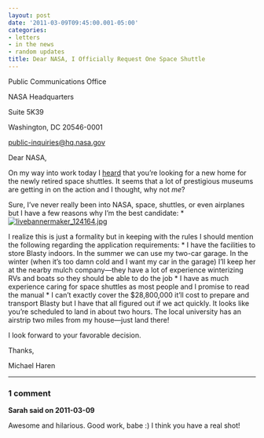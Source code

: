 ```yaml
---
layout: post
date: '2011-03-09T09:45:00.001-05:00'
categories:
- letters
- in the news
- random updates
title: Dear NASA, I Officially Request One Space Shuttle
---
```



Public Communications Office    

NASA Headquarters     

Suite 5K39     

Washington, DC 20546-0001     

public-inquiries@hq.nasa.gov

Dear NASA,

On my way into work today I [heard](http://www.npr.org/2011/03/09/134358888/nasas-next-mission-finding-homes-for-shuttles) that you’re looking for a new home for the newly retired space shuttles. It seems that a lot of prestigious museums are getting in on the action and I thought, why not *me*?

Sure, I’ve never really been into NASA, space, shuttles, or even airplanes but I have a few reasons why I’m the best candidate:     * <a href="http://www.sitcomsonline.com/photopost/showphoto.php/photo/11991/cat/815">![livebannermaker_124164.jpg](/assets/2011/livebannermaker_124164.jpg)</a>  


I realize this is just a formality but in keeping with the rules I should mention the following regarding the application requirements:     * I have the facilities to store Blasty indoors. In the summer we can use my two-car garage. In the winter (when it’s too damn cold and I want my car in the garage) I’ll keep her at the nearby mulch company—they have a lot of experience winterizing RVs and boats so they should be able to do the job     * I have as much experience caring for space shuttles as most people and I promise to read the manual     * I can’t exactly cover the $28,800,000 it’ll cost to prepare and transport Blasty but I have that all figured out if we act quickly. It looks like you’re scheduled to land in about two hours. The local university has an airstrip two miles from my house—just land there!  


I look forward to your favorable decision.

Thanks,    

Michael Haren

---

### 1 comment

**Sarah said on 2011-03-09**

Awesome and hilarious.  Good work, babe :)  I think you have a real shot!

